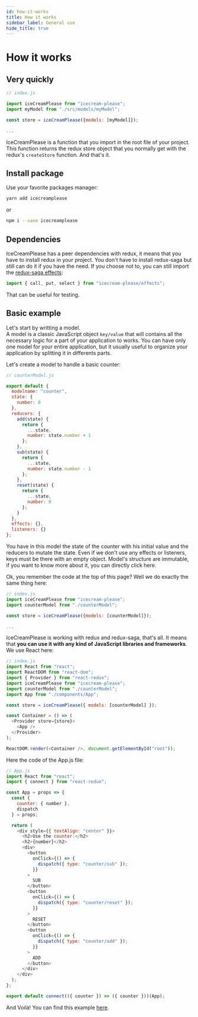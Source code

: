 ```yaml
---
id: how-it-works
title: How it works
sidebar_label: General use
hide_title: true
---
```


# How it works

## Very quickly

```js
// index.js

import iceCreamPlease from "icecream-please";
import myModel from "./src/models/myModel";

const store = iceCreamPlease({models: [myModel]});

...

```

IceCreamPlease is a function that you import in the root file of your project. This function returns the redux store object that you normally get with the redux's `createStore` function. And that's it.

## Install package

Use your favorite packages manager:

```bash
yarn add icecreamplease
```

or

```bash
npm i --save icecreamplease
```

## Dependencies

IceCreamPlease has a peer dependencies with redux, it means that you have to install redux in your project. You don't have to install redux-saga but still can do it if you have the need. If you choose not to, you can still import the [redux-saga effects](https://redux-saga.js.org/docs/api/):

```js
import { call, put, select } from "icecream-please/effects";
```

That can be useful for testing.

## Basic example

Let's start by writting a model.  
A model is a classic JavaScript object `key/value` that will contains all the necessary logic for a part of your application to works.
You can have only one model for your entire application, but it usually useful to organize your application by splitting it in differents parts.

Let's create a model to handle a basic counter:

```js
// counterModel.js

export default {
  modelname: "counter",
  state: {
    number: 0
  },
  reducers: {
    add(state) {
      return {
        ...state,
        number: state.number + 1
      };
    },
    sub(state) {
      return {
        ...state,
        number: state.number - 1
      };
    },
    reset(state) {
      return {
        ...state,
        number: 0
      };
    }
  },
  effects: {},
  listeners: {}
};
```

You have in this model the state of the counter with his initial value and the reducers to mutate the state. Even if we don't use any effects or listeners, keys must be there with an empty object. Model's structure are immutable, if you want to know more about it, you can directly click here.

Ok, you remember the code at the top of this page? Well we do exactly the same thing here:

```js
// index.js
import iceCreamPlease from "icecream-please";
import counterModel from "./counterModel";

const store = iceCreamPlease({models: [counterModel]});

...

```

IceCreamPlease is working with redux and redux-saga, that's all. It means that **you can use it with any kind of JavaScript libraries and frameworks**. We use React here:

```js
// index.js
import React from "react";
import ReactDOM from "react-dom";
import { Provider } from "react-redux";
import iceCreamPlease from "icecream-please";
import counterModel from "./counterModel";
import App from "./components/App";

const store = iceCreamPlease({ models: [counterModel] });

const Container = () => (
  <Provider store={store}>
    <App />
  </Provider>
);

ReactDOM.render(<Container />, document.getElementById("root"));
```

Here the code of the App.js file:

```js
// App.js
import React from "react";
import { connect } from "react-redux";

const App = props => {
  const {
    counter: { number },
    dispatch
  } = props;

  return (
    <div style={{ textAlign: "center" }}>
      <h2>Use the counter:</h2>
      <h2>{number}</h2>
      <div>
        <button
          onClick={() => {
            dispatch({ type: "counter/sub" });
          }}
        >
          SUB
        </button>
        <button
          onClick={() => {
            dispatch({ type: "counter/reset" });
          }}
        >
          RESET
        </button>
        <button
          onClick={() => {
            dispatch({ type: "counter/add" });
          }}
        >
          ADD
        </button>
      </div>
    </div>
  );
};

export default connect(({ counter }) => ({ counter }))(App);
```

And Voilà! You can find this example [here](https://github.com).
